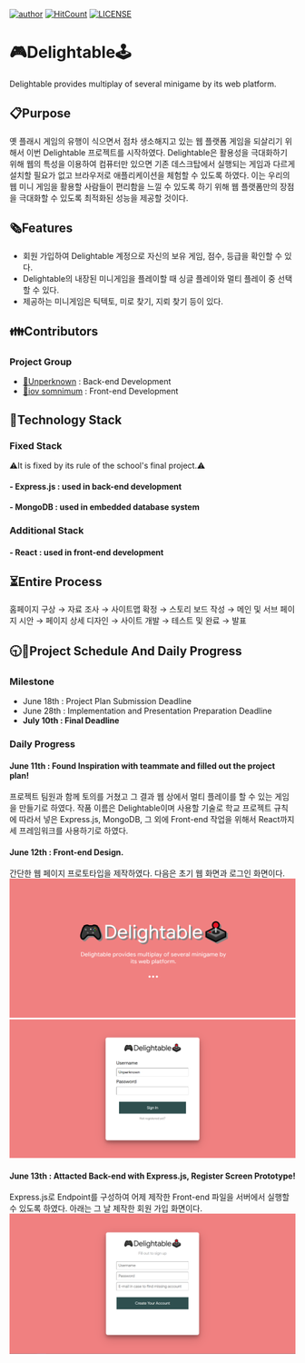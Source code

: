 [![author](https://img.shields.io/badge/author-Unperknown-lightgrey.svg)](https://github.com/Unperknown)
[![HitCount](http://hits.dwyl.io/Unperknown/server-project.svg)](http://hits.dwyl.io/Unperknown/server-project)
[![LICENSE](https://img.shields.io/dub/l/vibe-d.svg?style=flat-square)](https://github.com/Unperknown/AINOMOK/blob/master/LICENSE)
# 🎮Delightable🕹️
Delightable provides multiplay of several minigame by its web platform.

## 📋Purpose
  옛 플래시 게임의 유행이 식으면서 점차 생소해지고 있는 웹 플랫폼 게임을 되살리기 위해서 이번 Delightable 프로젝트를 시작하였다.
  Delightable은 활용성을 극대화하기 위해 웹의 특성을 이용하여 컴퓨터만 있으면 기존 데스크탑에서 실행되는 게임과 다르게 설치할 필요가 없고 브라우저로 애플리케이션을 체험할 수 있도록 하였다.
  이는 우리의 웹 미니 게임을 활용할 사람들이 편리함을 느낄 수 있도록 하기 위해 웹 플랫폼만의 장점을 극대화할 수 있도록 최적화된 성능을 제공할 것이다.

## 🗞️Features
- 회원 가입하여 Delightable 계정으로 자신의 보유 게임, 점수, 등급을 확인할 수 있다.
- Delightable의 내장된 미니게임을 플레이할 때 싱글 플레이와 멀티 플레이 중 선택할 수 있다.
- 제공하는 미니게임은 틱텍토, 미로 찾기, 지뢰 찾기 등이 있다.

## 👪Contributors
### Project Group
- [🔗Unperknown](https://github.com/Unperknown) : Back-end Development
- [🔗iov somnimum](https://github.com/iovsomnium) : Front-end Development

## 🔑Technology Stack
### Fixed Stack
⚠️It is fixed by its rule of the school's final project.⚠️
#### - Express.js : used in back-end development
#### - MongoDB : used in embedded database system

### Additional Stack
#### - React : used in front-end development

## ⏳Entire Process
홈페이지 구상 → 자료 조사 → 사이트맵 확정 → 스토리 보드 작성 → 메인 및 서브 페이지 시안 → 페이지 상세 디자인 → 사이트 개발 → 테스트 및 완료 → 발표

## 🕤📅Project Schedule And Daily Progress
### Milestone
- June 18th : Project Plan Submission Deadline
- June 28th : Implementation and Presentation Preparation Deadline
- **July 10th : Final Deadline**

### Daily Progress
#### June 11th : Found Inspiration with teammate and filled out the project plan!
프로젝트 팀원과 함께 토의를 거쳤고 그 결과 웹 상에서 멀티 플레이를 할 수 있는 게임을 만들기로 하였다. 작품 이름은 Delightable이며 사용할 기술로 학교 프로젝트 규칙에 따라서 넣은 Express.js, MongoDB, 그 외에 Front-end 작업을 위해서 React까지 세 프레임워크를 사용하기로 하였다.

#### June 12th : Front-end Design.
간단한 웹 페이지 프로토타입을 제작하였다. 다음은 초기 웹 화면과 로그인 화면이다.
![Logo Prototype](/docs/images/logo.png)
![Login Prototype](/docs/images/login.png)

#### June 13th : Attacted Back-end with Express.js, Register Screen Prototype!
Express.js로 Endpoint를 구성하여 어제 제작한 Front-end 파일을 서버에서 실행할 수 있도록 하였다. 아래는 그 날 제작한 회원 가입 화면이다.
![Register Prototype](/docs/images/register.png)
